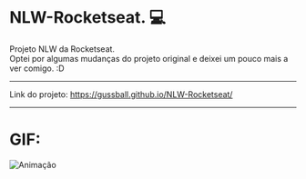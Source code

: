 # NLW-Rocketseat. 💻
Projeto NLW da Rocketseat.<br>
Optei por algumas mudanças do projeto original e deixei um pouco mais a ver comigo. :D
<hr>

Link do projeto: https://gussball.github.io/NLW-Rocketseat/
<hr>

# GIF:
![Animação](https://user-images.githubusercontent.com/112123706/192395597-4f3519c7-20df-4c5d-a9e2-a56799aac484.gif)

